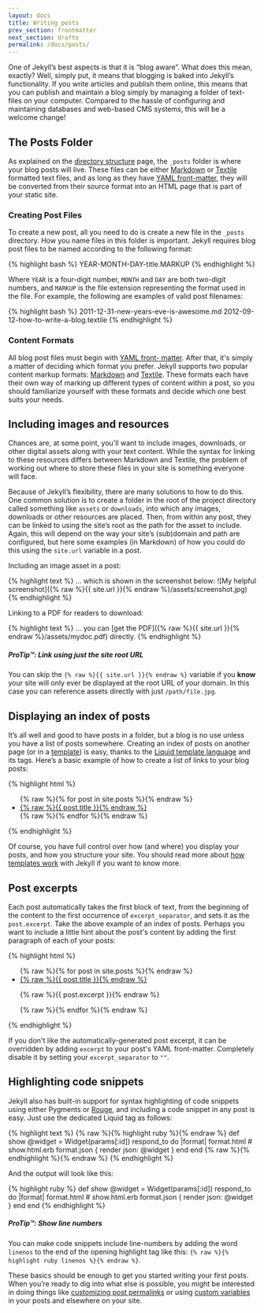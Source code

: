 ```yaml
---
layout: docs
title: Writing posts
prev_section: frontmatter
next_section: drafts
permalink: /docs/posts/
---
```


One of Jekyll’s best aspects is that it is “blog aware”. What does this mean,
exactly? Well, simply put, it means that blogging is baked into Jekyll’s
functionality. If you write articles and publish them online, this means that
you can publish and maintain a blog simply by managing a folder of text-files on
your computer. Compared to the hassle of configuring and maintaining databases
and web-based CMS systems, this will be a welcome change!

## The Posts Folder

As explained on the [directory structure](../structure/) page, the `_posts`
folder is where your blog posts will live. These files can be either
[Markdown](http://daringfireball.net/projects/markdown/) or
[Textile](http://textile.sitemonks.com/) formatted text files, and as long as
they have [YAML front-matter](../frontmatter/), they will be converted from their
source format into an HTML page that is part of your static site.

### Creating Post Files

To create a new post, all you need to do is create a new file in the `_posts`
directory. How you name files in this folder is important. Jekyll requires blog
post files to be named according to the following format:

{% highlight bash %}
YEAR-MONTH-DAY-title.MARKUP
{% endhighlight %}

Where `YEAR` is a four-digit number, `MONTH` and `DAY` are both two-digit
numbers, and `MARKUP` is the file extension representing the format used in the
file. For example, the following are examples of valid post filenames:

{% highlight bash %}
2011-12-31-new-years-eve-is-awesome.md
2012-09-12-how-to-write-a-blog.textile
{% endhighlight %}

### Content Formats

All blog post files must begin with [YAML front- matter](../frontmatter/). After
that, it's simply a matter of deciding which format you prefer. Jekyll supports
two popular content markup formats:
[Markdown](http://daringfireball.net/projects/markdown/) and
[Textile](http://textile.sitemonks.com/). These formats each have their own way
of marking up different types of content within a post, so you should
familiarize yourself with these formats and decide which one best suits your
needs.

## Including images and resources

Chances are, at some point, you'll want to include images, downloads, or other
digital assets along with your text content. While the syntax for linking to
these resources differs between Markdown and Textile, the problem of working out
where to store these files in your site is something everyone will face.

Because of Jekyll’s flexibility, there are many solutions to how to do this. One
common solution is to create a folder in the root of the project directory
called something like `assets` or `downloads`, into which any images, downloads
or other resources are placed. Then, from within any post, they can be linked to
using the site’s root as the path for the asset to include. Again, this will
depend on the way your site’s (sub)domain and path are configured, but here some
examples (in Markdown) of how you could do this using the `site.url` variable in
a post.

Including an image asset in a post:

{% highlight text %}
… which is shown in the screenshot below:
![My helpful screenshot]({% raw %}{{ site.url }}{% endraw %}/assets/screenshot.jpg)
{% endhighlight %}

Linking to a PDF for readers to download:

{% highlight text %}
… you can [get the PDF]({% raw %}{{ site.url }}{% endraw %}/assets/mydoc.pdf) directly.
{% endhighlight %}

<div class="note">
  <h5>ProTip™: Link using just the site root URL</h5>
  <p>
    You can skip the <code>{% raw %}{{ site.url }}{% endraw %}</code> variable
    if you <strong>know</strong> your site will only ever be displayed at the
    root URL of your domain. In this case you can reference assets directly with
    just <code>/path/file.jpg</code>.
  </p>
</div>

## Displaying an index of posts

It’s all well and good to have posts in a folder, but a blog is no use unless
you have a list of posts somewhere. Creating an index of posts on another page
(or in a [template](../templates/)) is easy, thanks to the [Liquid template
language](http://wiki.shopify.com/Liquid) and its tags. Here’s a basic example of how
to create a list of links to your blog posts:

{% highlight html %}
<ul>
  {% raw %}{% for post in site.posts %}{% endraw %}
    <li>
      <a href="{% raw %}{{ post.url }}{% endraw %}">{% raw %}{{ post.title }}{% endraw %}</a>
    </li>
  {% raw %}{% endfor %}{% endraw %}
</ul>
{% endhighlight %}

Of course, you have full control over how (and where) you display your posts,
and how you structure your site. You should read more about [how templates
work](../templates/) with Jekyll if you want to know more.

## Post excerpts

Each post automatically takes the first block of text, from the beginning of the content
to the first occurrence of `excerpt_separator`, and sets it as the `post.excerpt`.
Take the above example of an index of posts. Perhaps you want to include
a little hint about the post's content by adding the first paragraph of each of your
posts:

{% highlight html %}
<ul>
  {% raw %}{% for post in site.posts %}{% endraw %}
    <li>
      <a href="{% raw %}{{ post.url }}{% endraw %}">{% raw %}{{ post.title }}{% endraw %}</a>
      <p>{% raw %}{{ post.excerpt }}{% endraw %}</p>
    </li>
  {% raw %}{% endfor %}{% endraw %}
</ul>
{% endhighlight %}

If you don't like the automatically-generated post excerpt, it can be overridden by adding
`excerpt` to your post's YAML front-matter. Completely disable it by setting
your `excerpt_separator` to `""`.

## Highlighting code snippets

Jekyll also has built-in support for syntax highlighting of code snippets using
either Pygments or [Rouge](https://github.com/jayferd/rouge), and including a
code snippet in any post is easy. Just use the dedicated Liquid tag as follows:

{% highlight text %}
{% raw %}{% highlight ruby %}{% endraw %}
def show
  @widget = Widget(params[:id])
  respond_to do |format|
    format.html # show.html.erb
    format.json { render json: @widget }
  end
end
{% raw %}{% endhighlight %}{% endraw %}
{% endhighlight %}

And the output will look like this:

{% highlight ruby %}
def show
  @widget = Widget(params[:id])
  respond_to do |format|
    format.html # show.html.erb
    format.json { render json: @widget }
  end
end
{% endhighlight %}

<div class="note">
  <h5>ProTip™: Show line numbers</h5>
  <p>
    You can make code snippets include line-numbers by adding the word
    <code>linenos</code> to the end of the opening highlight tag like this:
    <code>{% raw %}{% highlight ruby linenos %}{% endraw %}</code>.
  </p>
</div>

These basics should be enough to get you started writing your first posts. When
you’re ready to dig into what else is possible, you might be interested in doing
things like [customizing post permalinks](../permalinks/) or using [custom
variables](../variables/) in your posts and elsewhere on your site.
